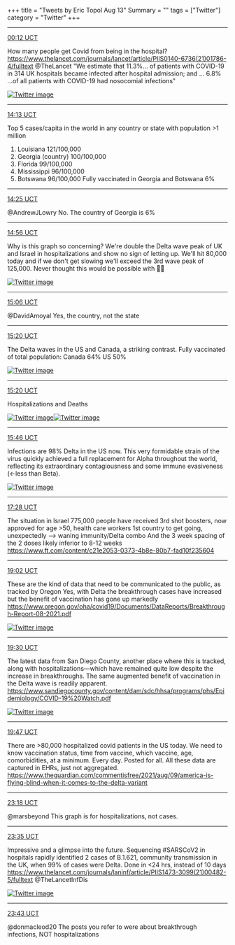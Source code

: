 +++
title = "Tweets by Eric Topol Aug 13"
Summary = ""
tags = ["Twitter"]
category = "Twitter"
+++


---

<a href="https://twitter.com/erictopol/status/1425973410086068234" target="_blank" rel="noreferer">00:12 UCT</a>

How many people get Covid from being in the hospital?
https://www.thelancet.com/journals/lancet/article/PIIS0140-6736(21)01786-4/fulltext @TheLancet 
 "We estimate that 11.3%... of patients with COVID-19 in 314 UK hospitals became infected after hospital admission; and ... 6.8% ...of all patients with COVID-19 had nosocomial infections" 

<a href="E8oSIxQVIAEyeed.jpg"  ><img src="E8oSIxQVIAEyeed.jpg" alt="Twitter image" ></img></a>

---

<a href="https://twitter.com/erictopol/status/1426185092238503938" target="_blank" rel="noreferer">14:13 UCT</a>

Top 5 cases/capita in the world in any country or state with population &gt;1 million
1. Louisiana 121/100,000
2. Georgia (country) 100/100,000
3. Florida 99/100,000
4. Mississippi 96/100,000
5. Botswana 96/100,000
Fully vaccinated in Georgia and Botswana 6%



---

<a href="https://twitter.com/erictopol/status/1426188209009029123" target="_blank" rel="noreferer">14:25 UCT</a>

@AndrewJLowry No.  The country of Georgia is 6%



---

<a href="https://twitter.com/erictopol/status/1426195949517381641" target="_blank" rel="noreferer">14:56 UCT</a>

Why is this graph so concerning?
We're double the Delta wave peak of UK and Israel in hospitalizations and show no sign of letting up.
We'll hit 80,000 today and if we don't get slowing we'll exceed the 3rd wave peak of 125,000.
Never thought this would be possible with 💉💉 

<a href="E8rdYJgVIAYDjm5.jpg"  ><img src="E8rdYJgVIAYDjm5.jpg" alt="Twitter image" ></img></a>

---

<a href="https://twitter.com/erictopol/status/1426198361724526594" target="_blank" rel="noreferer">15:06 UCT</a>

@DavidAmoyal Yes, the country, not the state



---

<a href="https://twitter.com/erictopol/status/1426201990644727808" target="_blank" rel="noreferer">15:20 UCT</a>

The Delta waves in the US and Canada, a striking contrast. Fully vaccinated of total population:
Canada 64%
US 50% 

<a href="E8ri5TbUcAE04l2.jpg"  ><img src="E8ri5TbUcAE04l2.jpg" alt="Twitter image" ></img></a>

---

<a href="https://twitter.com/erictopol/status/1426201994931310597" target="_blank" rel="noreferer">15:20 UCT</a>

Hospitalizations and Deaths 

<a href="E8rjDuDVoAAx69x.jpg"  ><img src="E8rjDuDVoAAx69x.jpg" alt="Twitter image" ></img></a><a href="E8rjBoWVEAEiKGg.jpg"  ><img src="E8rjBoWVEAEiKGg.jpg" alt="Twitter image" ></img></a>

---

<a href="https://twitter.com/erictopol/status/1426208548539621379" target="_blank" rel="noreferer">15:46 UCT</a>

Infections are 98% Delta in the US now.
This very formidable strain of the virus quickly achieved a full replacement for Alpha throughout the world, reflecting its extraordinary contagiousness and some immune evasiveness (&lt;-less than Beta). 

<a href="E8rn662VcAAQOeU.jpg"  ><img src="E8rn662VcAAQOeU.jpg" alt="Twitter image" ></img></a>

---

<a href="https://twitter.com/erictopol/status/1426234159777804293" target="_blank" rel="noreferer">17:28 UCT</a>

The situation in Israel
775,000 people have received 3rd shot boosters, now approved for age &gt;50, health care workers
1st country to get going, unexpectedly --&gt; waning immunity/Delta combo
And the 3 week spacing of the 2 doses likely inferior to 8-12 weeks
https://www.ft.com/content/c21e2053-0373-4b8e-80b7-fad10f235604



---

<a href="https://twitter.com/erictopol/status/1426257815409086466" target="_blank" rel="noreferer">19:02 UCT</a>

These are the kind of data that need to be communicated to the public, as tracked by Oregon 
Yes, with Delta the breakthrough cases have increased but the benefit of vaccination has gone up markedly
https://www.oregon.gov/oha/covid19/Documents/DataReports/Breakthrough-Report-08-2021.pdf 

<a href="E8sVuCrVgAE1aIR.jpg"  ><img src="E8sVuCrVgAE1aIR.jpg" alt="Twitter image" ></img></a>

---

<a href="https://twitter.com/erictopol/status/1426264951434276868" target="_blank" rel="noreferer">19:30 UCT</a>

The latest data from San Diego County, another place where this is tracked, along with hospitalizations—which have remained quite low despite the increase in breakthroughs. The same augmented benefit of vaccination in the Delta wave is readily apparent.
https://www.sandiegocounty.gov/content/dam/sdc/hhsa/programs/phs/Epidemiology/COVID-19%20Watch.pdf 

<a href="E8scOpuVEAA2uGi.jpg"  ><img src="E8scOpuVEAA2uGi.jpg" alt="Twitter image" ></img></a>

---

<a href="https://twitter.com/erictopol/status/1426269142995193856" target="_blank" rel="noreferer">19:47 UCT</a>

There are &gt;80,000 hospitalized covid patients in the US today. 
We need to know vaccination status, time from vaccine, which vaccine, age, comorbidities, at a minimum. 
Every day. Posted for all.
All these data are captured in EHRs, just not aggregated.
https://www.theguardian.com/commentisfree/2021/aug/09/america-is-flying-blind-when-it-comes-to-the-delta-variant



---

<a href="https://twitter.com/erictopol/status/1426322277117796361" target="_blank" rel="noreferer">23:18 UCT</a>

@marsbeyond This graph is for hospitalizations, not cases.



---

<a href="https://twitter.com/erictopol/status/1426326699092758528" target="_blank" rel="noreferer">23:35 UCT</a>

Impressive and a glimpse into the future. Sequencing #SARSCoV2 in hospitals rapidly identified 2 cases of B.1.621, community transmission in the UK, when 99% of cases were Delta. Done in &lt;24 hrs, instead of 10 days https://www.thelancet.com/journals/laninf/article/PIIS1473-3099(21)00482-5/fulltext
@TheLancetInfDis 

<a href="E8tUZkGUYAQjIxj.jpg"  ><img src="E8tUZkGUYAQjIxj.jpg" alt="Twitter image" ></img></a>

---

<a href="https://twitter.com/erictopol/status/1426328612081324034" target="_blank" rel="noreferer">23:43 UCT</a>

@donmacleod20 The posts you refer to were about breakthrough infections, NOT hospitalizations

